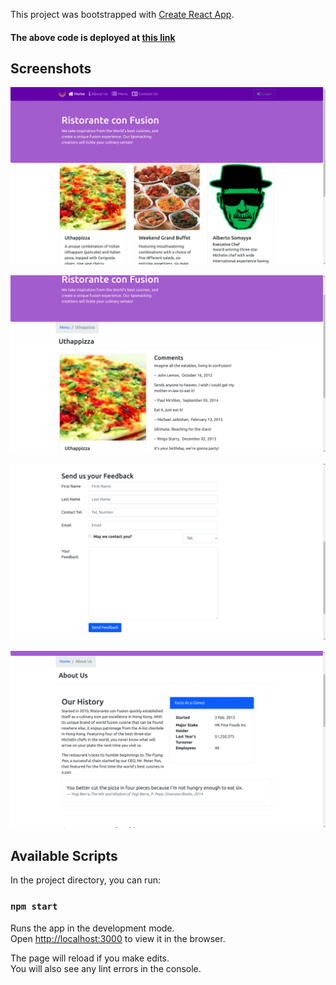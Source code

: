 This project was bootstrapped with [Create React App](https://github.com/facebook/create-react-app).

#### The above code is deployed at [this link](https://mybooklistmanager.netlify.app/)

## Screenshots
![](screenshot1.png)

![](screenshot2.png)

![](screenshot3.png)

![](screenshot4.png)

## Available Scripts

In the project directory, you can run:

### `npm start`

Runs the app in the development mode.<br />
Open [http://localhost:3000](http://localhost:3000) to view it in the browser.

The page will reload if you make edits.<br />
You will also see any lint errors in the console.

